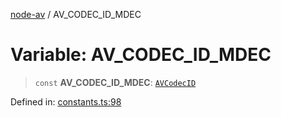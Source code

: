[node-av](../globals.md) / AV\_CODEC\_ID\_MDEC

# Variable: AV\_CODEC\_ID\_MDEC

> `const` **AV\_CODEC\_ID\_MDEC**: [`AVCodecID`](../type-aliases/AVCodecID.md)

Defined in: [constants.ts:98](https://github.com/seydx/av/blob/f8631fc881b394300b1479f511d55cf1c370a87f/src/constants/constants.ts#L98)
